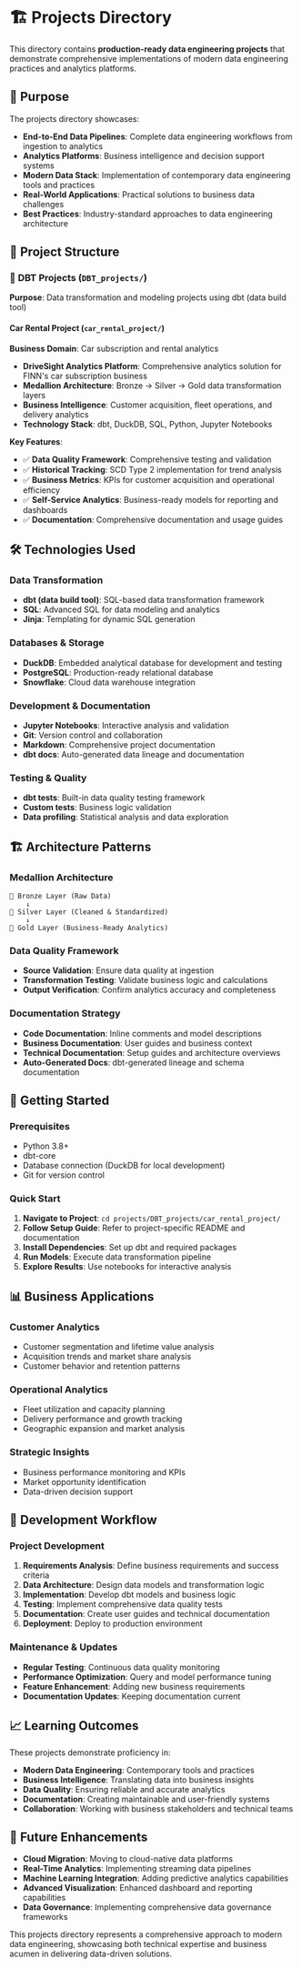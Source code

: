 # 🏗️ Projects Directory

This directory contains **production-ready data engineering projects** that demonstrate comprehensive implementations of modern data engineering practices and analytics platforms.

## 🎯 Purpose

The projects directory showcases:
- **End-to-End Data Pipelines**: Complete data engineering workflows from ingestion to analytics
- **Analytics Platforms**: Business intelligence and decision support systems
- **Modern Data Stack**: Implementation of contemporary data engineering tools and practices
- **Real-World Applications**: Practical solutions to business data challenges
- **Best Practices**: Industry-standard approaches to data engineering architecture

## 📁 Project Structure

### 🔧 **DBT Projects** (`DBT_projects/`)
**Purpose**: Data transformation and modeling projects using dbt (data build tool)

#### **Car Rental Project** (`car_rental_project/`)
**Business Domain**: Car subscription and rental analytics
- **DriveSight Analytics Platform**: Comprehensive analytics solution for FINN's car subscription business
- **Medallion Architecture**: Bronze → Silver → Gold data transformation layers
- **Business Intelligence**: Customer acquisition, fleet operations, and delivery analytics
- **Technology Stack**: dbt, DuckDB, SQL, Python, Jupyter Notebooks

**Key Features**:
- ✅ **Data Quality Framework**: Comprehensive testing and validation
- ✅ **Historical Tracking**: SCD Type 2 implementation for trend analysis
- ✅ **Business Metrics**: KPIs for customer acquisition and operational efficiency
- ✅ **Self-Service Analytics**: Business-ready models for reporting and dashboards
- ✅ **Documentation**: Comprehensive documentation and usage guides

## 🛠️ Technologies Used

### **Data Transformation**
- **dbt (data build tool)**: SQL-based data transformation framework
- **SQL**: Advanced SQL for data modeling and analytics
- **Jinja**: Templating for dynamic SQL generation

### **Databases & Storage**
- **DuckDB**: Embedded analytical database for development and testing
- **PostgreSQL**: Production-ready relational database
- **Snowflake**: Cloud data warehouse integration

### **Development & Documentation**
- **Jupyter Notebooks**: Interactive analysis and validation
- **Git**: Version control and collaboration
- **Markdown**: Comprehensive project documentation
- **dbt docs**: Auto-generated data lineage and documentation

### **Testing & Quality**
- **dbt tests**: Built-in data quality testing framework
- **Custom tests**: Business logic validation
- **Data profiling**: Statistical analysis and data exploration

## 🏗️ Architecture Patterns

### **Medallion Architecture**
```
🥉 Bronze Layer (Raw Data)
    ↓
🥈 Silver Layer (Cleaned & Standardized)
    ↓
🥇 Gold Layer (Business-Ready Analytics)
```

### **Data Quality Framework**
- **Source Validation**: Ensure data quality at ingestion
- **Transformation Testing**: Validate business logic and calculations
- **Output Verification**: Confirm analytics accuracy and completeness

### **Documentation Strategy**
- **Code Documentation**: Inline comments and model descriptions
- **Business Documentation**: User guides and business context
- **Technical Documentation**: Setup guides and architecture overviews
- **Auto-Generated Docs**: dbt-generated lineage and schema documentation

## 🚀 Getting Started

### **Prerequisites**
- Python 3.8+
- dbt-core
- Database connection (DuckDB for local development)
- Git for version control

### **Quick Start**
1. **Navigate to Project**: `cd projects/DBT_projects/car_rental_project/`
2. **Follow Setup Guide**: Refer to project-specific README and documentation
3. **Install Dependencies**: Set up dbt and required packages
4. **Run Models**: Execute data transformation pipeline
5. **Explore Results**: Use notebooks for interactive analysis

## 📊 Business Applications

### **Customer Analytics**
- Customer segmentation and lifetime value analysis
- Acquisition trends and market share analysis
- Customer behavior and retention patterns

### **Operational Analytics**
- Fleet utilization and capacity planning
- Delivery performance and growth tracking
- Geographic expansion and market analysis

### **Strategic Insights**
- Business performance monitoring and KPIs
- Market opportunity identification
- Data-driven decision support

## 🔄 Development Workflow

### **Project Development**
1. **Requirements Analysis**: Define business requirements and success criteria
2. **Data Architecture**: Design data models and transformation logic
3. **Implementation**: Develop dbt models and business logic
4. **Testing**: Implement comprehensive data quality tests
5. **Documentation**: Create user guides and technical documentation
6. **Deployment**: Deploy to production environment

### **Maintenance & Updates**
- **Regular Testing**: Continuous data quality monitoring
- **Performance Optimization**: Query and model performance tuning
- **Feature Enhancement**: Adding new business requirements
- **Documentation Updates**: Keeping documentation current

## 📈 Learning Outcomes

These projects demonstrate proficiency in:
- **Modern Data Engineering**: Contemporary tools and practices
- **Business Intelligence**: Translating data into business insights
- **Data Quality**: Ensuring reliable and accurate analytics
- **Documentation**: Creating maintainable and user-friendly systems
- **Collaboration**: Working with business stakeholders and technical teams

## 🎯 Future Enhancements

- **Cloud Migration**: Moving to cloud-native data platforms
- **Real-Time Analytics**: Implementing streaming data pipelines
- **Machine Learning Integration**: Adding predictive analytics capabilities
- **Advanced Visualization**: Enhanced dashboard and reporting capabilities
- **Data Governance**: Implementing comprehensive data governance frameworks

This projects directory represents a comprehensive approach to modern data engineering, showcasing both technical expertise and business acumen in delivering data-driven solutions.
